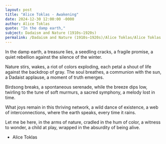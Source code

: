 ```yaml
---
layout: post
title: "Alice Toklas - Awakening"
date: 2024-12-30 12:00:00 -0000
author: Alice Toklas
quote: "In the damp earth,"
subject: Dadaism and Nature (1910s–1920s)
permalink: /Dadaism and Nature (1910s–1920s)/Alice Toklas/Alice Toklas - Awakening
---
```


In the damp earth,
a treasure lies,
a seedling cracks,
a fragile promise,
a quiet rebellion against
the silence of the winter.

Nature stirs, wakes,
a riot of colors exploding,
each petal a shout of life
against the backdrop of gray.
The soul breathes,
a communion with the sun,
a Dadaist applause,
a moment of truth emerges.

Birdsong breaks,
a spontaneous serenade,
while the breeze dips low,
twirling to the tune
of soft murmurs,
a sacred symphony,
a melody lost in time.

What joys remain
in this thriving network,
a wild dance of existence,
a web of interconnections,
where the earth speaks,
every time it rains.

Let me be here,
in the arms of nature,
cradled in the hum of color,
a witness to wonder,
a child at play,
wrapped in the absurdity
of being alive.

- Alice Toklas
